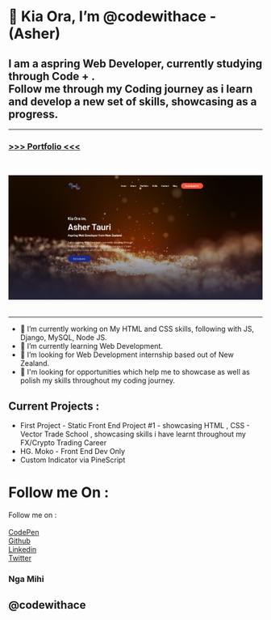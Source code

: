 <H1> 👋 Kia Ora, I’m @codewithace - (Asher) </H1>
 
<H2> I am a aspring Web Developer, currently studying through Code + .<br>
 Follow me through my Coding journey as i learn and develop a new set of skills, showcasing as a progress.</H2>
 
 ---
 

<h3><a href="https://codewithace-asher.github.io/portfolio.github.io/" target="_blank"><p align="centre">>>> Portfolio <<<</p></a></h3><br>

![screenshot](https://github.com/codewithace-Asher/portfolio.github.io/blob/a87629f7b0e780aa43b11c338f00aa324d695017/codewithace-screenshot.jpg)<br><br>


---

 
- 🔭 I’m currently working on My HTML and CSS skills, following with JS, Django, MySQL, Node JS.
- 🌱 I’m currently learning Web Development.
- 👯 I’m looking for Web Development internship based out of New Zealand.
- 🤔 I'm looking for opportunities which help me to showcase as well as polish my skills throughout my coding journey.

<h2>Current Projects :</h2>
 
 - First Project - Static Front End Project #1 - showcasing HTML , CSS - Vector Trade School , showcasing skills i have learnt throughout my FX/Crypto Trading Career
 - HG. Moko - Front End Dev Only
 - Custom Indicator via PineScript
 
 <h1>Follow me On : </h1>
Follow me on : <br><br>
<a href="https://codepen.io/_AC3" target="blank">CodePen</a><br>
<a href="https://github.com/codewithace-Asher" target="blank">Github</a><br>
<a href="https://www.linkedin.com/in/codewithace-asher/" target="blank">Linkedin</a><br>
<a href="https://twitter.com/asher_dev_" target="blank">Twitter</a><br>
 
 <h3>Nga Mihi</h3>
 
 <h2>@codewithace</h2>
